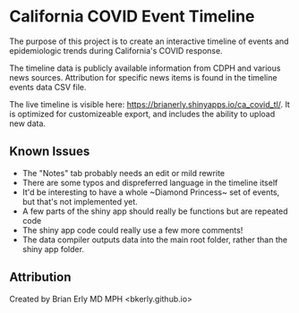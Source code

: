 # California COVID Event Timeline

The purpose of this project is to create an interactive timeline of events and epidemiologic trends during California's COVID response. 

The timeline data is publicly available information from CDPH and various news sources. Attribution for specific news items is found in the timeline events data CSV file.

The live timeline is visible here: <https://brianerly.shinyapps.io/ca_covid_tl/>. It is optimized for customizeable export, and includes the ability to upload new data.

## Known Issues

- The "Notes" tab probably needs an edit or mild rewrite
- There are some typos and dispreferred language in the timeline itself
- It'd be interesting to have a whole ~Diamond Princess~ set of events, but that's not implemented yet.
- A few parts of the shiny app should really be functions but are repeated code
- The shiny app code could really use a few more comments!
- The data compiler outputs data into the main root folder, rather than the shiny app folder. 

## Attribution
Created by Brian Erly MD MPH
<bkerly.github.io>
